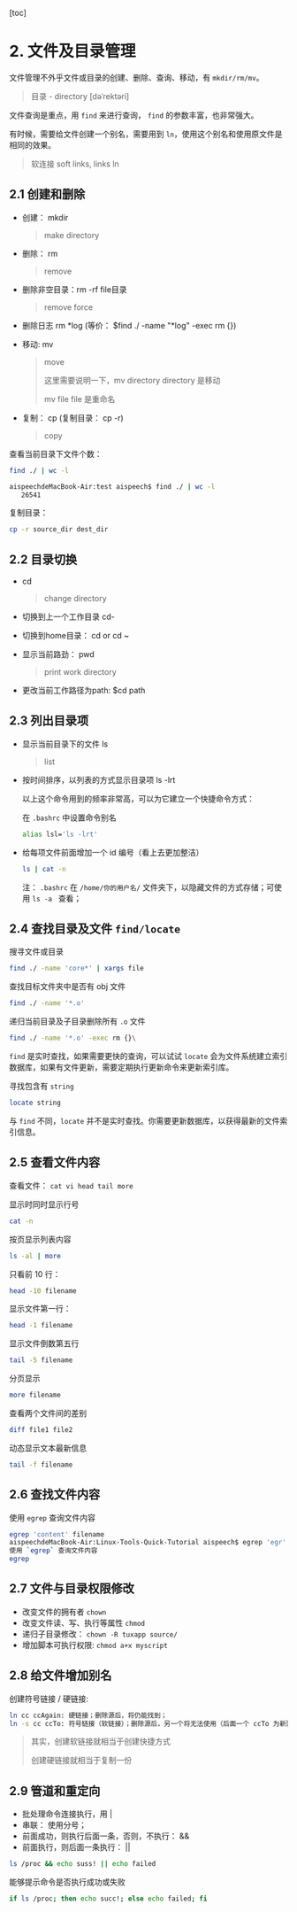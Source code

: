 [toc]

# 2. 文件及目录管理

文件管理不外乎文件或目录的创建、删除、查询、移动，有 `mkdir/rm/mv`。

>  目录 - directory [dəˈrektəri]

文件查询是重点，用 `find` 来进行查询， `find` 的参数丰富，也非常强大。

有时候，需要给文件创建一个别名，需要用到 `ln`，使用这个别名和使用原文件是相同的效果。

> 软连接 soft links, links     ln

## 2.1 创建和删除

- 创建： mkdir

  > make directory 

- 删除： rm

  > remove
  
- 删除非空目录：rm -rf file目录

  >  remove force

- 删除日志 rm \*log (等价： $find ./ -name "*log" -exec rm {})

- 移动: mv

  > move
  >
  > 这里需要说明一下，mv directory directory 是移动
  >
  > mv file file 是重命名

- 复制： cp (复制目录： cp -r)

  > copy

查看当前目录下文件个数：

```bash
find ./ | wc -l

aispeechdeMacBook-Air:test aispeech$ find ./ | wc -l
   26541
```

复制目录：

```bash
cp -r source_dir dest_dir
```

## 2.2 目录切换

- cd

  > change directory

- 切换到上一个工作目录 cd-

- 切换到home目录： cd or cd ~

- 显示当前路劲： pwd

  > print work directory

- 更改当前工作路径为path: $cd path

## 2.3 列出目录项

- 显示当前目录下的文件 ls

  > list

- 按时间排序，以列表的方式显示目录项 ls -lrt

  以上这个命令用到的频率非常高，可以为它建立一个快捷命令方式：

  在 `.bashrc` 中设置命令别名

  ```bash
  alias lsl='ls -lrt'
  ```

- 给每项文件前面增加一个 id 编号（看上去更加整洁）

  ```bash
  ls | cat -n
  ```

  注： `.bashrc` 在 `/home/你的用户名/` 文件夹下，以隐藏文件的方式存储；可使用 `ls -a ` 查看；

## 2.4 查找目录及文件 `find/locate`

搜寻文件或目录

```bash
find ./ -name 'core*' | xargs file
```

查找目标文件夹中是否有 obj 文件

```bash
find ./ -name '*.o'
```

递归当前目录及子目录删除所有 `.o` 文件

```bash
find ./ -name '*.o' -exec rm {}\
```

`find` 是实时查找，如果需要更快的查询，可以试试 `locate` 会为文件系统建立索引数据库，如果有文件更新，需要定期执行更新命令来更新索引库。

寻找包含有 `string` 

```bash
locate string
```

与 `find` 不同，`locate` 并不是实时查找。你需要更新数据库，以获得最新的文件索引信息。

## 2.5 查看文件内容

查看文件： `cat vi head tail more`

显示时同时显示行号

```bash
cat -n
```

按页显示列表内容

```bash
ls -al | more
```

只看前 10 行：

```bash
head -10 filename
```

显示文件第一行：

```bash
head -1 filename
```

显示文件倒数第五行

```bash
tail -5 filename
```

分页显示

```bash
more filename
```

查看两个文件间的差别

```bash
diff file1 file2
```

动态显示文本最新信息

```bash
tail -f filename
```

## 2.6 查找文件内容

使用 `egrep` 查询文件内容

```bash
egrep 'content' filename
aispeechdeMacBook-Air:Linux-Tools-Quick-Tutorial aispeech$ egrep 'egr' 2-文件及目录管理.md 
使用 `egrep` 查询文件内容
egrep 
```

## 2.7 文件与目录权限修改

- 改变文件的拥有者 `chown`
- 改变文件读、写、执行等属性 `chmod`
- 递归子目录修改： `chown -R tuxapp source/`
- 增加脚本可执行权限: `chmod a+x myscript`

## 2.8 给文件增加别名

创建符号链接 / 硬链接:

```bash
ln cc ccAgain: 硬链接；删除源后，将仍能找到；
ln -s cc ccTo: 符号链接（软链接）；删除源后，另一个将无法使用（后面一个 ccTo 为新建的文件） 
```

> 其实，创建软链接就相当于创建快捷方式
>
> 创建硬链接就相当于复制一份

##   2.9 管道和重定向

- 批处理命令连接执行，用 |
- 串联： 使用分号；
- 前面成功，则执行后面一条，否则，不执行： &&
- 前面执行，则后面一条执行： ||

```bash
ls /proc && echo suss! || echo failed
```

能够提示命令是否执行成功或失败

```bash
if ls /proc; then echo succ!; else echo failed; fi
```

